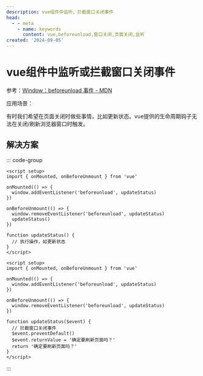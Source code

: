 ```yaml
---
description: vue组件中监听、拦截窗口关闭事件
head:
  - - meta
    - name: keywords
      content: vue,beforeunload,窗口关闭,页面关闭,监听
created: '2024-09-05'
---
```



# vue组件中监听或拦截窗口关闭事件

参考：[Window：beforeunload 事件 - MDN](https://developer.mozilla.org/zh-CN/docs/Web/API/Window/beforeunload_event)

应用场景：

有时我们希望在页面关闭时做些事情，比如更新状态。vue提供的生命周期钩子无法在关闭/刷新浏览器窗口时触发。

## 解决方案

::: code-group

```vue [监听]
<script setup>
import { onMounted, onBeforeUnmount } from 'vue'

onMounted(() => {
  window.addEventListener('beforeunload', updateStatus)
})

onBeforeUnmount(() => {
  window.removeEventListener('beforeunload', updateStatus)
  updateStatus()
})

function updateStatus() {
  // 执行操作，如更新状态
}
</script>
```

```vue [监听并拦截]
<script setup>
import { onMounted, onBeforeUnmount } from 'vue'

onMounted(() => {
  window.addEventListener('beforeunload', updateStatus)
})

onBeforeUnmount(() => {
  window.removeEventListener('beforeunload', updateStatus)
})

function updateStatus($event) {
  // 拦截窗口关闭事件
  $event.preventDefault()
  $event.returnValue = '确定要刷新页面吗？'
  return '确定要刷新页面吗？'
}
</script>
```

:::
